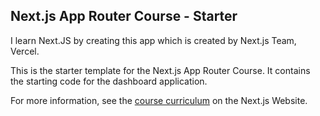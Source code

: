 ## Next.js App Router Course - Starter

I learn Next.JS by creating this app which is created by Next.js Team, Vercel.

This is the starter template for the Next.js App Router Course. It contains the starting code for the dashboard application.

For more information, see the [course curriculum](https://nextjs.org/learn) on the Next.js Website.
